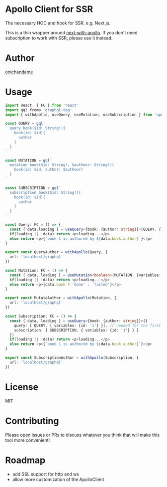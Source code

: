 # Apollo Client for SSR

The necessary HOC and hook for SSR. e.g. Next.js.

This is a thin wrapper around [next-with-apollo](https://www.npmjs.com/package/next-with-apollo). If you don't need subscription to work with SSR, please use it instead.

# Author

[onichandame](https://github.com/onichandame)

# Usage

```typescript
import React, { FC } from 'react'
import gql fromo 'graphql-tag'
import { withApollo, useQuery, useMutation, useSubscription } from 'apollo-client-ssr'

const QUERY = gql`
  query book($id: String!){
    book(id: $id){
      author
    }
  }
`

const MUTATION = gql`
  mutation book($id: String!, $authoor: String!){
    book(id: $id, author: $authoor)
  }
`

const SUBSCRIPTION = gql`
  subscription book($id: String!){
    book(id: $id){
      author
    }
  }
`

const Query: FC = () => {
  const { data,loading } = useQuery<{book: {author: string}}>(QUERY, { variables: {id: '1'} })
  if(loading || !data) return <p>loading...</p>
  else return <p>{`book 1 is authored by ${data.book.author}`}</p>
}

export const QueryAuthor = withApollo(Query, {
  url: 'localhost/graphql'
})

const Mutation: FC = () => {
  const { data, loading } = useMutation<boolean>(MUTATION, {variables: {id: '1', author: 'shakespeare'}})
  if(loading || !data) return <p>loading...</p>
  else return <p>{data.book ? 'done' : 'failed'}</p>
}

export const MutateAuthor = withApollo(Mutation, {
  url: 'localhost/graphql'
})

const Subscription: FC = () => {
  const { data, loading } = useQuery<{book: {author: string}}>({
    query: [ QUERY, { variables: {id: '1'} }], // needed for the first render on the server side
    subscription: [ SUBSCRIPTION, { variables: {id: '1'} } ]
  })
  if(loading || !data) return <p>loading...</p>
  else return <p>{`book 1 is authored by ${data.book.author}`}</p>
}

export const SubscriptionAuthor = withApollo(Subscription, {
  url: 'localhost/graphql'
})
```

# License

MIT

# Contributing

Please open issues or PRs to discuss whatever you think that will make this tool more convenient!

# Roadmap

- add SSL support for http and ws
- allow more customization of the ApolloClient
